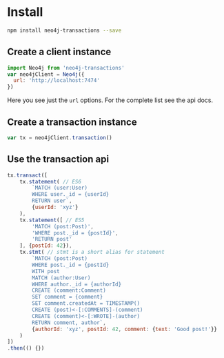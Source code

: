 # Install

```bash
npm install neo4j-transactions --save
```

## Create a client instance
```javascript
import Neo4j from 'neo4j-transactions'
var neo4jClient = Neo4j({
  url: 'http://localhost:7474'
})
```
Here you see just the `url` options. For the complete list see the api docs.

## Create a transaction instance
```javascript
var tx = neo4jClient.transaction()
```

## Use the transaction api
```javascript
tx.transact([
    tx.statement( // ES6
        `MATCH (user:User)
        WHERE user._id = {userId}
        RETURN user`,
        {userId: 'xyz'}
    ),
    tx.statement([ // ES5
        'MATCH (post:Post)',
        'WHERE post._id = {postId}',
        'RETURN post'
    ], {postId: 42}),
    tx.stmt( // stmt is a short alias for statement
        `MATCH (post:Post)
        WHERE post._id = {postId}
        WITH post
        MATCH (author:User)
        WHERE author._id = {authorId}
        CREATE (comment:Comment)
        SET comment = {comment}
        SET comment.createdAt = TIMESTAMP()
        CREATE (post)<-[:COMMENTS]-(comment)
        CREATE (comment)<-[:WROTE]-(author)
        RETURN comment, author`,
        {authorId: 'xyz', postId: 42, comment: {text: 'Good post!'}}
    )
])
.then(() {})
```
